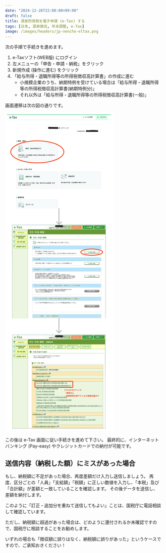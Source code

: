 ```yaml
---
date: "2024-12-26T22:00:00+09:00"
draft: false
title: 源泉所得税を電子申請 (e-Tax) する
tags: [日本, 源泉徴収, 年末調整, e-Tax]
image: /images/headers/jp-nencho-eltax.png
---
```


次の手順で手続きを進めます。

1. e-Taxソフト(WEB版) にログイン
1. 左メニューの「申告・申請・納税」をクリック
1. 新規作成 (操作に進む) をクリック
1. 「給与所得・退職所得等の所得税徴収高計算書」の作成に進む
    - 小規模企業のうち、納期特例を受けている場合は「給与所得・退職所得等の所得税徴収高計算書(納期特例分)」
    - それ以外は「給与所得・退職所得等の所得税徴収高計算書(一般)」

画面遷移は次の図の通りです。

![e-Tax 画面遷移](/images/jp-withholding-tax-etax.png)

この後は e-Tax 画面に従い手続きを進めて下さい。
最終的に、インターネットバンキング (Pay-easy) やクレジットカードでの納付が可能です。

## 送信内容（納税した額）にミスがあった場合

もし、納税額に不足があった場合、再度差額だけ入力し送信しましょう。
再度、区分ごとの「人員」「支給額」「税額」に正しい数値を入力し、「本税」及び「合計額」が差額と一致していることを確認します。
その後データを送信し、差額を納付します。

このように「訂正・追加分を重ねて送信してもよい」ことは、国税庁に電話相談して確認しています。

ただし、納税額に超過があった場合は、どのように還付されるか未確認ですので、国税庁に相談することをお勧めします。

いずれの場合も「徴収額に誤りはなく、納税額に誤りがあった」というケースですので、ご承知おきください！
